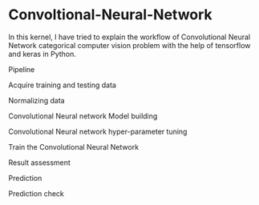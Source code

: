 # Convoltional-Neural-Network
In this kernel, I have tried to explain the workflow of Convolutional Neural Network categorical computer vision problem with the help of tensorflow and keras in Python.

Pipeline

Acquire training and testing data

Normalizing data

Convolutional Neural network Model building

Convolutional Neural network hyper-parameter tuning

Train the Convolutional Neural Network

Result assessment

Prediction

Prediction check
